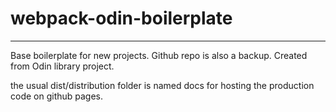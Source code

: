 # webpack-odin-boilerplate
---
Base boilerplate for new projects. Github repo is also a backup. Created from Odin library project.

the usual dist/distribution folder is named docs for hosting the production code on github pages.

